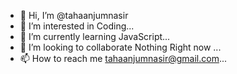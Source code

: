 - 👋 Hi, I’m @tahaanjumnasir
- 👀 I’m interested in Coding...
- 🌱 I’m currently learning JavaScript...
- 💞️ I’m looking to collaborate Nothing Right now ...
- 📫 How to reach me tahaanjumnasir@gmail.com...


<!---
tahaanjumnasir/tahaanjumnasir is a ✨ special ✨ repository because its `README.md` (this file) appears on your GitHub profile.
You can click the Preview link to take a look at your changes.
--->
